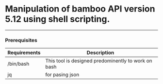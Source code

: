 # Manipulation of bamboo API version 5.12 using shell scripting.
---

### Prerequisites

Requirements | Description
---|---
|/bin/bash| This tool is designed predominently to work on bash
|jq| for pasing json|